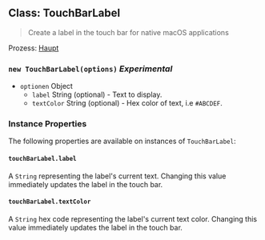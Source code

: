 ## Class: TouchBarLabel

> Create a label in the touch bar for native macOS applications

Prozess: [Haupt](../tutorial/quick-start.md#main-process)

### `new TouchBarLabel(options)` *Experimental*

* `optionen` Object 
  * `label` String (optional) - Text to display.
  * `textColor` String (optional) - Hex color of text, i.e `#ABCDEF`.

### Instance Properties

The following properties are available on instances of `TouchBarLabel`:

#### `touchBarLabel.label`

A `String` representing the label's current text. Changing this value immediately updates the label in the touch bar.

#### `touchBarLabel.textColor`

A `String` hex code representing the label's current text color. Changing this value immediately updates the label in the touch bar.